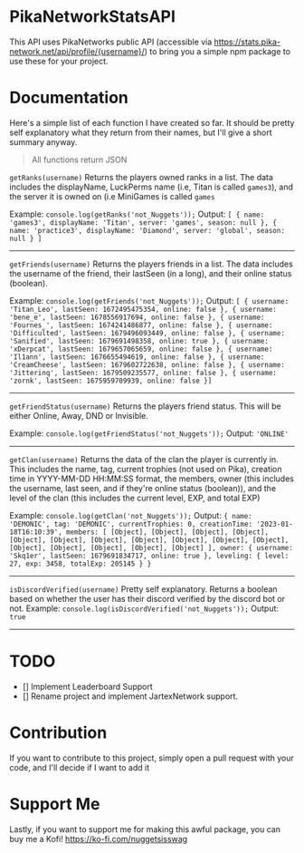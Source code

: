 # PikaNetworkStatsAPI
This API uses PikaNetworks public API (accessible via https://stats.pika-network.net/api/profile/{username}/) to bring you a simple npm package to use these for your project.

# Documentation
Here's a simple list of each function I have created so far. It should be pretty self explanatory what they return from their names, but I'll give a short summary anyway.

> All functions return JSON



```getRanks(username)```
Returns the players owned ranks in a list. The data includes the displayName, LuckPerms name (i.e, Titan is called `games3`), and the server it is owned on (i.e MiniGames is called `games`

Example: `console.log(getRanks('not_Nuggets'));`
Output: ```[
    {
      name: 'games3',
      displayName: 'Titan',
      server: 'games',
      season: null
    },
    {
      name: 'practice3',
      displayName: 'Diamond',
      server: 'global',
      season: null
    }
  ]```
 
 
 ***

```getFriends(username)```
Returns the players friends in a list. The data includes the username of the friend, their lastSeen (in a long), and their online status (boolean).

Example: `console.log(getFriends('not_Nuggets'));`
Output: ```[
    { username: 'Titan_Leo', lastSeen: 1672495475354, online: false },
    { username: 'bene_e', lastSeen: 1678556917694, online: false },
    { username: 'Fournes_', lastSeen: 1674241486877, online: false },
    { username: 'Difficulted', lastSeen: 1679496093449, online: false },
    { username: 'Sanified', lastSeen: 1679691498358, online: true },
    { username: 'xDerpcat', lastSeen: 1679657065659, online: false },
    { username: 'Il1ann', lastSeen: 1676655494619, online: false },
    { username: 'CreamCheese', lastSeen: 1679602722638, online: false },
    { username: 'Jitterinq', lastSeen: 1679509235577, online: false },
    { username: 'zornk', lastSeen: 1675959709939, online: false }]```


***
```getFriendStatus(username)```
Returns the players friend status. This will be either Online, Away, DND or Invisible.

Example: `console.log(getFriendStatus('not_Nuggets'));`
Output: ```'ONLINE'```

***

```getClan(username)```
Returns the data of the clan the player is currently in. This includes the name, tag, current trophies (not used on Pika), creation time in YYYY-MM-DD HH:MM:SS format, the members, owner (this includes the username, last seen, and if they're online status (boolean)), and the level of the clan (this includes the current level, EXP, and total EXP)

Example: `console.log(getClan('not_Nuggets'));`
Output: ```{
    name: 'DEMONIC',
    tag: 'DEMONIC',
    currentTrophies: 0,
    creationTime: '2023-01-18T16:10:39',
    members: [
      [Object], [Object],
      [Object], [Object],
      [Object], [Object],
      [Object], [Object],
      [Object], [Object],
      [Object], [Object],
      [Object], [Object],
      [Object], [Object]
    ],
    owner: { username: 'Skq1er', lastSeen: 1679691834717, online: true },
    leveling: { level: 27, exp: 3458, totalExp: 205145 }
  }```
  
 ***
 
 ```isDiscordVerified(username)```
 Pretty self explanatory. Returns a boolean based on whether the user has their discord verified by the discord bot or not.
 Example: `console.log(isDiscordVerified('not_Nuggets'));`
 Output: `true`
 
 ***
 
 # TODO
 - [] Implement Leaderboard Support
 - [] Rename project and implement JartexNetwork support.
 
 # Contribution
 If you want to contribute to this project, simply open a pull request with your code, and I'll decide if I want to add it
 
 # Support Me
 Lastly, if you want to support me for making this awful package, you can buy me a Kofi!
 https://ko-fi.com/nuggetsisswag
 
